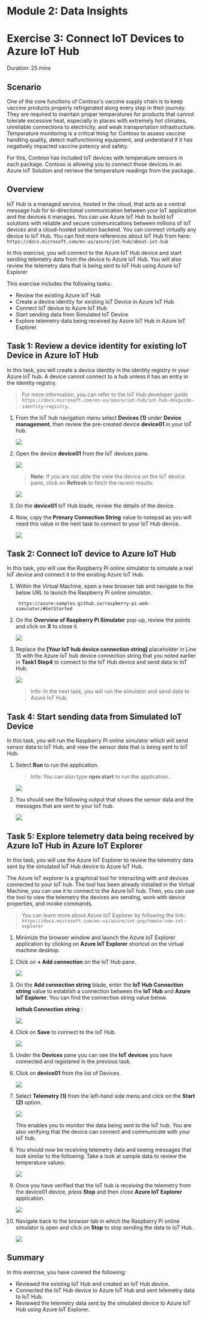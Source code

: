 # Module 2: Data Insights

# Exercise 3: Connect IoT Devices to Azure IoT Hub

Duration: 25 mins

## Scenario
 
One of the core functions of Contoso's vaccine supply chain is to keep vaccine products properly refrigerated along every step in their journey. They are required to maintain proper temperatures for products that cannot tolerate excessive heat, especially in places with extremely hot climates, unreliable connections to electricity, and weak transportation infrastructure. Temperature monitoring is a critical thing for Contoso to assess vaccine handling quality, detect malfunctioning equipment, and understand if it has negatively impacted vaccine potency and safety.

For this, Contoso has included IoT devices with temperature sensors in each package. Contoso is allowing you to connect those devices in an Azure IoT Solution and retrieve the temperature readings from the package.


## Overview

IoT Hub is a managed service, hosted in the cloud, that acts as a central message hub for bi-directional communication between your IoT application and the devices it manages. You can use Azure IoT Hub to build IoT solutions with reliable and secure communications between millions of IoT devices and a cloud-hosted solution backend. You can connect virtually any device to IoT Hub. You can find more references about IoT Hub from here: `https://docs.microsoft.com/en-us/azure/iot-hub/about-iot-hub`

In this exercise, you will connect to the Azure IoT Hub device and start sending telemetry data from the device to Azure IoT Hub. You will also review the telemetry data that is being sent to IoT Hub using Azure IoT Explorer


This exercise includes the following tasks:

  * Review the existing Azure IoT Hub
  * Create a device identity for existing IoT Device in Azure IoT Hub
  * Connect IoT device to Azure IoT Hub
  * Start sending data from Simulated IoT Device
  * Explore telemetry data being received by Azure IoT Hub in Azure IoT Explorer



## Task 1: Review a device identity for existing IoT Device in Azure IoT Hub

In this task, you will create a device identity in the identity registry in your Azure IoT hub. A device cannot connect to a hub unless it has an entry in the identity registry. 

   > For more information, you can refer to the IoT Hub developer guide `https://docs.microsoft.com/en-us/azure/iot-hub/iot-hub-devguide-identity-registry`.

1. From the IoT hub navigation menu select **Devices (1)** under **Device management**, then review the pre-created device **device01** in your IoT hub.

   ![](../media/device01.png)

1. Open the device **device01** from the IoT devices pane.

   ![](../media/selectdevice.png)
   
   > **Note**: If you are not able the view the device on the IoT device pane, click on **Refresh** to fetch the recent results.

      ![](https://github.com/CloudLabsAI-Azure/AIW-SAP-on-Azure/blob/main/media/M2-Ex2-iothubdevice-4.png?raw=true)

1. On the **device01** IoT Hub blade, review the details of the device.
 
1. Now, copy the **Primary Connection String** value to notepad as you will need this value in the next task to connect to your IoT Hub device.

   ![](https://github.com/CloudLabsAI-Azure/AIW-SAP-on-Azure/blob/main/media/M2-Ex2-iothubdevice-3.png?raw=true)

## Task 2: Connect IoT device to Azure IoT Hub

In this task, you will use the Raspberry Pi online simulator to simulate a real IoT device and connect it to the existing Azure IoT Hub.
 
1.  Within the Virtual Machine, open a new browser tab and navigate to the below URL to launch the Raspberry Pi online simulator.
    
    ```
     https://azure-samples.github.io/raspberry-pi-web-simulator/#GetStarted
    ```

1. On the **Overview of Raspberry Pi Simulator** pop-up, review the points and click on **X** to close it.

   ![](https://github.com/CloudLabsAI-Azure/AIW-SAP-on-Azure/blob/main/media/M2-Ex2-simulator-1.png?raw=true)

1. Replace the **[Your IoT hub device connection string]** placeholder in Line 15 with the Azure IoT hub device connection string that you noted earlier in **Task1 Step4** to connect to the IoT Hub device and send data to IoT Hub.

   ![](https://github.com/CloudLabsAI-Azure/AIW-SAP-on-Azure/blob/main/media/M2-Ex2-simulator-2.png?raw=true)
   
   > Info: In the next task, you will run the simulator and send data to Azure IoT Hub.

## Task 4: Start sending data from Simulated IoT Device

In this task, you will run the Raspberry Pi online simulator which will send sensor data to IoT Hub, and view the sensor data that is being sent to IoT Hub. 

1. Select **Run** to run the application.

   > Info: You can also type **npm start** to run the application.

   ![](https://github.com/CloudLabsAI-Azure/AIW-SAP-on-Azure/blob/main/media/M2-Ex2-simulator-3.png?raw=true)

1. You should see the following output that shows the sensor data and the messages that are sent to your IoT hub.

   ![](https://github.com/CloudLabsAI-Azure/AIW-SAP-on-Azure/blob/main/media/M2-Ex2-simulator-4.png?raw=true)

## Task 5: Explore telemetry data being received by Azure IoT Hub in Azure IoT Explorer

In this task, you will use the Azure IoT Explorer to review the telemetry data sent by the simulated IoT Hub device to Azure IoT Hub.

The Azure IoT explorer is a graphical tool for interacting with and devices connected to your IoT hub. The tool has been already installed in the Virtual Machine, you can use it to connect to the Azure IoT hub. Then, you can use the tool to view the telemetry the devices are sending, work with device properties, and invoke commands.

  > You can learn more about Azure IoT Explorer by following the link: `https://docs.microsoft.com/en-us/azure/iot-pnp/howto-use-iot-explorer`

1. Minimize the browser window and launch the Azure IoT Explorer application by clicking on **Azure IoT Explorer** shortcut on the virtual machine desktop.

1. Click on **+ Add connection** on the IoT Hub pane.

   ![](https://github.com/CloudLabsAI-Azure/AIW-SAP-on-Azure/blob/main/media/M2-Ex3-iotexplorer.png?raw=true)

1. On the **Add connection string** blade, enter the **IoT Hub Connection string** value to establish a connection between the **IoT Hub** and **Azure IoT Explorer**. You can find the connection string value below.

    **Iothub Connection string** : <inject key="IotHubConnectionString" />
    
   ![](https://github.com/CloudLabsAI-Azure/AIW-SAP-on-Azure/blob/main/media/M2-Ex3-iotexplorer-1.1.png?raw=true)
       
1. Click on **Save** to connect to the IoT Hub.

   ![](https://github.com/CloudLabsAI-Azure/AIW-SAP-on-Azure/blob/main/media/M2-Ex3-iotexplorer-2.png?raw=true)

1. Under the **Devices** pane you can see the **IoT devices** you have connected and registered in the previous task.

1. Click on **device01** from the list of Devices.

   ![](https://github.com/CloudLabsAI-Azure/AIW-SAP-on-Azure/blob/main/media/M2-Ex3-iotexplorer-3.png?raw=true)

1. Select **Telemetry (1)** from the left-hand side menu and click on the **Start (2)** option.

   ![](https://github.com/CloudLabsAI-Azure/AIW-SAP-on-Azure/blob/main/media/M2-Ex3-iotexplorer-4.png?raw=true)

   This enables you to monitor the data being sent to the IoT hub. You are also verifying that the device can connect and communicate with your IoT hub.

1. You should now be receiving telemetry data and seeing messages that look similar to the following: Take a look at sample data to review the temperature values. 
    
   ![](https://github.com/CloudLabsAI-Azure/AIW-SAP-on-Azure/blob/main/media/M2-Ex3-iotexplorer-5.png?raw=true)
  
1. Once you have verified that the IoT hub is receiving the telemetry from the device01 device, press **Stop** and then close **Azure IoT Explorer** application.

   ![](https://github.com/CloudLabsAI-Azure/AIW-SAP-on-Azure/blob/main/media/M2-Ex3-iotexplorer-6.png?raw=true)
   
1. Navigate back to the browser tab in which the Raspberry Pi online simulator is open and click on **Stop** to stop sending the data to IoT Hub.

   ![](https://github.com/CloudLabsAI-Azure/AIW-SAP-on-Azure/blob/main/media/M2-Ex3-simulator-5.png?raw=true)
   

## Summary

   In this exercise, you have covered the following:
   
   * Reviewed the existing IoT Hub and created an IoT Hub device. 
   * Connected the IoT Hub device to Azure IoT Hub and sent telemetry data to IoT Hub.
   * Reviewed the telemetry data sent by the simulated device to Azure IoT Hub using Azure IoT Explorer. 
